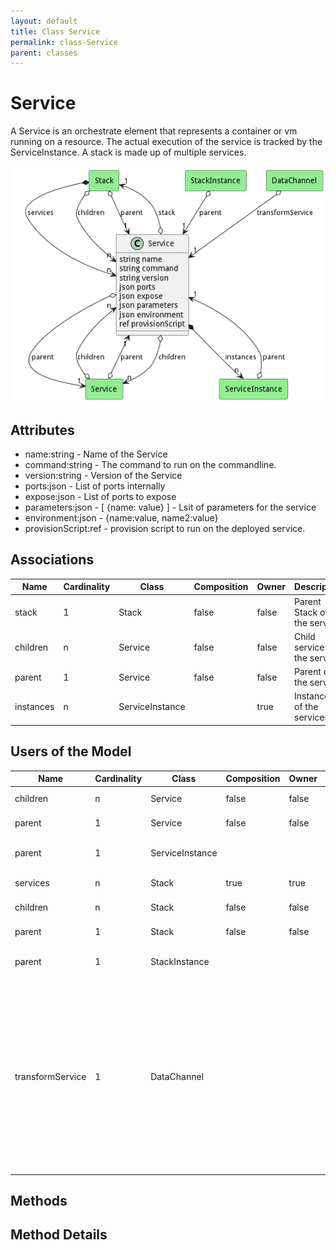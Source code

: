 ```yaml
---
layout: default
title: Class Service
permalink: class-Service
parent: classes
---
```


# Service

A Service is an orchestrate element that represents a container or vm running on a resource. The actual execution of the service is tracked by the ServiceInstance. A stack is made up of multiple services.

![Logical Diagram](./logical.png)

## Attributes

* name:string - Name of the Service
* command:string - The command to run on the commandline.
* version:string - Version of the Service
* ports:json - List of ports internally
* expose:json - List of ports to expose
* parameters:json - [ {name: value} ] - Lsit of parameters for the service
* environment:json - {name:value, name2:value}
* provisionScript:ref - provision script to run on the deployed service.


## Associations

| Name | Cardinality | Class | Composition | Owner | Description |
| --- | --- | --- | --- | --- | --- |
| stack | 1 | Stack | false | false | Parent Stack of the service |
| children | n | Service | false | false | Child services of the service |
| parent | 1 | Service | false | false | Parent of the service |
| instances | n | ServiceInstance |  | true | Instances of the services. |



## Users of the Model

| Name | Cardinality | Class | Composition | Owner | Description |
| --- | --- | --- | --- | --- | --- |
| children | n | Service | false | false | Child services of the service |
| parent | 1 | Service | false | false | Parent of the service |
| parent | 1 | ServiceInstance |  |  | Service definition for the instance. |
| services | n | Stack | true | true | Services of the stack |
| children | n | Stack | false | false | Child services of the service |
| parent | 1 | Stack | false | false | Parent of the service |
| parent | 1 | StackInstance |  |  | Service definition for the instance. |
| transformService | 1 | DataChannel |  |  | This is the transformation service for the channel. It will summarize the data, give historical data, give all of the data as a passthru, or any other data transformation needed for the individual channel based on the policy applied to the data stream |





## Methods


<h2>Method Details</h2>
    


